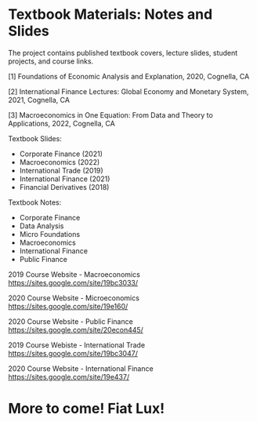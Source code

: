 # Textbook Materials: Notes and Slides

The project contains published textbook covers, lecture slides, student projects, and course links.



[1] Foundations of Economic Analysis and Explanation, 2020, Cognella, CA

[2] International Finance Lectures: Global Economy and Monetary System, 2021, Cognella, CA

[3] Macroeconomics in One Equation: From Data and Theory to Applications, 2022, Cognella, CA



Textbook Slides: 
* Corporate Finance (2021) 
* Macroeconomics (2022)
* International Trade (2019)
* International Finance (2021)
* Financial Derivatives (2018)

Textbook Notes: 
* Corporate Finance
* Data Analysis 
* Micro Foundations 
* Macroeconomics 
* International Finance 
* Public Finance 



2019 Course Website - Macroeconomics
https://sites.google.com/site/19bc3033/

2020 Course Website - Microeconomics
https://sites.google.com/site/19e160/

2020 Course Website - Public Finance
https://sites.google.com/site/20econ445/

2019 Course Webiste - International Trade
https://sites.google.com/site/19bc3047/

2020 Course Website - International Finance
https://sites.google.com/site/19e437/

# More to come! Fiat Lux!




